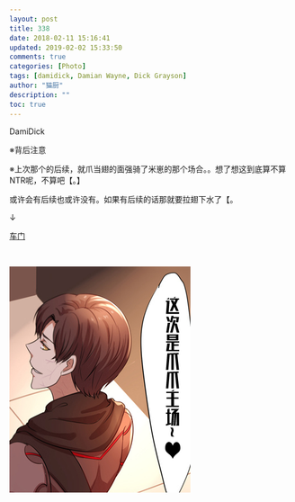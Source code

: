 ```yaml
---
layout: post
title: 338
date: 2018-02-11 15:16:41
updated: 2019-02-02 15:33:50
comments: true
categories: [Photo]
tags: [damidick, Damian Wayne, Dick Grayson]
author: "猫厨"
description: ""
toc: true
---
```


<p>DamiDick</p> 
<p>※背后注意</p> 
<p>※上次那个的后续，就爪当翅的面强骑了米崽的那个场合。。想了想这到底算不算NTR呢，不算吧【。】</p> 
<p>或许会有后续也或许没有。如果有后续的话那就要拉翅下水了【。</p> 
<p>↓</p> 
<p><a rel="nofollow" href="https://images-wixmp-ed30a86b8c4ca887773594c2.wixmp.com/intermediary/f/d97cf4c4-1f95-4c79-9e66-10b31d5fac97/dcyotp6-b9b8655e-74fd-4fa6-9226-853635583278.jpg" target="_blank"  >车门</a></p> 
<p><br /></p>

![](https://raw.githubusercontent.com/alicewish/meowchain247/master/img_cVZNdzJtQk9JV2R6NEZ0MXF6RjZMTHllWko0N2dPQXBSd3pPb3o5YWFzUzRvMUFJM2c3WlpBPT0.png)